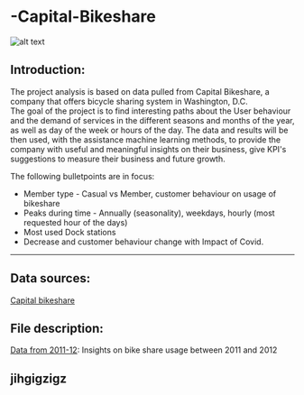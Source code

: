 # -Capital-Bikeshare

![alt text](https://thumbs.dreamstime.com/b/september-washington-dc-close-up-capital-bikeshare-bike-rental-system-residents-tourists-district-columbia-141486725.jpg)

## Introduction:
The project analysis is based on data pulled from Capital Bikeshare, a company that offers bicycle sharing system in Washington, D.C.  
The goal of the project is to find interesting paths about the User behaviour and the demand of services in the different seasons and months of the year, as well as day of the week or hours of the day. The data and results will be then used, with the assistance machine learning methods, to provide the company with useful and meaningful insights on their business, give KPI's suggestions to measure their business and future growth.  

The following bulletpoints are in focus:

-  Member type - Casual vs Member, customer behaviour on usage of bikeshare
-  Peaks during time - Annually (seasonality), weekdays, hourly (most requested hour of the days)
-  Most used Dock stations
-  Decrease and customer behaviour change with Impact of Covid.

-----

## Data sources:
[Capital bikeshare](https://www.capitalbikeshare.com/system-data)

## File description:
[Data from 2011-12](https://github.com/davidellavalle/Capital-Bikeshare/tree/main/2011-12): Insights on bike share usage between 2011 and 2012  



## jihgigzigz
